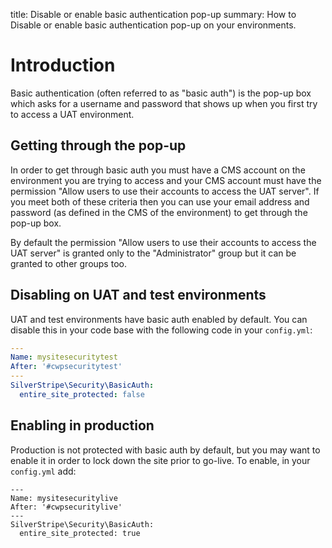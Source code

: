 title: Disable or enable basic authentication pop-up
summary: How to Disable or enable basic authentication pop-up on your environments.

# Introduction

Basic authentication (often referred to as "basic auth") is the pop-up box which asks for a username and password
that shows up when you first try to access a UAT environment.

## Getting through the pop-up

In order to get through basic auth you must have a CMS account on the environment you are trying to access and
your CMS account must have the permission "Allow users to use their accounts to access the UAT server". If you
meet both of these criteria then you can use your email address and password (as defined in the CMS of the
environment) to get through the pop-up box.

By default the permission "Allow users to use their accounts to access the UAT server" is granted only to the
"Administrator" group but it can be granted to other groups too.

## Disabling on UAT and test environments

UAT and test environments have basic auth enabled by default. You can disable this in your code base with the
following code in your `config.yml`:

```yml
---
Name: mysitesecuritytest
After: '#cwpsecuritytest'
---
SilverStripe\Security\BasicAuth:
  entire_site_protected: false
```

## Enabling in production

Production is not protected with basic auth by default, but you may want to enable it in order to lock down
the site prior to go-live. To enable, in your `config.yml` add:

```
---
Name: mysitesecuritylive
After: '#cwpsecuritylive'
---
SilverStripe\Security\BasicAuth:
  entire_site_protected: true
```
